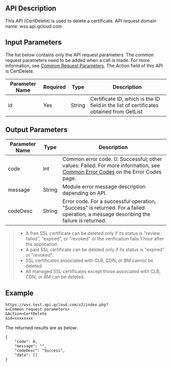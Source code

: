 ## API Description
This API (CertDelete) is used to delete a certificate.
API request domain name: wss.api.qcloud.com

## Input Parameters
The list below contains only the API request parameters. The common request parameters need to be added when a call is made. For more information, see <a href="https://intl.cloud.tencent.com/document/api/377/4153" title="Common Request Parameters">Common Request Parameters</a>. The Action field of this API is CertDelete.

| Parameter Name | Required | Type | Description |
|---------|---------|---------|---------|
| id | Yes | String | Certificate ID, which is the ID field in the list of certificates obtained from GetList |

## Output Parameters
| Parameter Name | Type | Description |
|---------|---------|---------|
| code | Int | Common error code. 0: Successful; other values: Failed. For more information, see <a href="https://intl.cloud.tencent.com/document/product/377/8946" title="Common Error Codes">Common Error Codes</a> on the Error Codes page. |
| message | String | Module error message description depending on API. |
| codeDesc | String | Error code. For a successful operation, "Success" is returned. For a failed operation, a message describing the failure is returned. |

> 
> - A free SSL certificate can be deleted only if its status is "review failed", "expired", or "revoked" or the verification fails 1 hour after the application.
> - A paid SSL certificate can be deleted only if its status is "expired" or "revoked".
> - SSL certificates associated with CLB, CDN, or BM cannot be deleted.
> - All managed SSL certificates except those associated with CLB, CDN, or BM can be deleted.

## Example
```
https://wss.test.api.qcloud.com/v2/index.php?
&<Common request parameters>
&Action=CertDelete
&id=xxxxxxxx
```
The returned results are as below:

```
{
    "code": 0,
    "message": "",
    "codeDesc": "Success",
    "data": []
}
```
